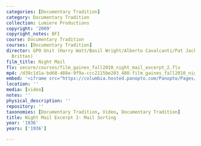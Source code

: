 ```yaml
---
categories: [Documentary Tradition]
category: Documentary Tradition
collection: Lumiere Productions
copyright: '2009'
copyright_notes: BFI
course: Documentary Tradition
courses: [Documentary Tradition]
director: GPO Unit (Harry Watt/Basil Wright/Alberto Cavalcanti/Pat Jackson/W.H. Auden/Benjamin
  Britten)
film_title: Night Mail
flv: secure/courses/film_gaines_fall2010_night_mail_excerpt_2.flv
mp4: /d39c1d1a-bd68-488e-9f9a-ccc2115be203_480-film_gaines_fall2010_night_mail_excerpt_2.mp4
embed: '<iframe src="https://columbia.hosted.panopto.com/Panopto/Pages/Embed.aspx?id=86312d46-8363-4b35-a532-a95f0103b7f6&v=1" width="720" height="405" style="padding: 0px; border: 1px solid #464646;" frameborder="0" allowfullscreen allow="autoplay"></iframe>'
location: ''
media: [video]
notes: ''
physical_description: ''
repository: ''
taxonomies: [Documentary Tradition, Video, Documentary Tradition]
title: Night Mail Excerpt 2- Mail Sorting
year: '1936'
years: ['1936']

---
```

